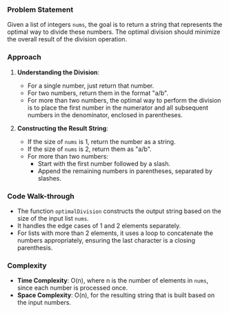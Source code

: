 ### Problem Statement
Given a list of integers `nums`, the goal is to return a string that represents the optimal way to divide these numbers. The optimal division should minimize the overall result of the division operation. 

### Approach
1. **Understanding the Division**:
   - For a single number, just return that number.
   - For two numbers, return them in the format "a/b".
   - For more than two numbers, the optimal way to perform the division is to place the first number in the numerator and all subsequent numbers in the denominator, enclosed in parentheses.

2. **Constructing the Result String**:
   - If the size of `nums` is 1, return the number as a string.
   - If the size of `nums` is 2, return them as "a/b".
   - For more than two numbers:
     - Start with the first number followed by a slash.
     - Append the remaining numbers in parentheses, separated by slashes.

### Code Walk-through
- The function `optimalDivision` constructs the output string based on the size of the input list `nums`.
- It handles the edge cases of 1 and 2 elements separately.
- For lists with more than 2 elements, it uses a loop to concatenate the numbers appropriately, ensuring the last character is a closing parenthesis.

### Complexity
- **Time Complexity**: O(n), where n is the number of elements in `nums`, since each number is processed once.
- **Space Complexity**: O(n), for the resulting string that is built based on the input numbers.

